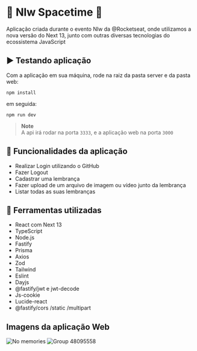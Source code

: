 # 🌌 Nlw Spacetime 🌌

Aplicação criada durante o evento Nlw da @Rocketseat, onde utilizamos a nova versão do Next 13, junto com outras diversas tecnologias do ecossistema JavaScript

## ▶️ Testando aplicação

Com a aplicação em sua máquina, rode na raiz da pasta server e da pasta web:
```
npm install
```

em seguida:
```
npm run dev
```

> **Note**        
> A api irá rodar na porta ```3333```, e a aplicação web na porta ```3000```

## 💠 Funcionalidades da aplicação

- Realizar Login utilizando o GitHub
- Fazer Logout
- Cadastrar uma lembrança
- Fazer upload de um arquivo de imagem ou vídeo junto da lembrança
- Listar todas as suas lembranças

## 🔱 Ferramentas utilizadas  

- React com Next 13 
- TypeScript
- Node.js
- Fastify
- Prisma
- Axios
- Zod
- Tailwind
- Eslint
- Dayjs
- @fastify/jwt e jwt-decode
- Js-cookie
- Lucide-react
- @fastify/cors /static /multipart

## Imagens da aplicação Web
![No memories](https://github.com/BertanDev/nlw-spacetime/assets/72395637/89517db8-fc9c-4bbc-9bf1-acaef7593e52)
![Group 48095558](https://github.com/BertanDev/nlw-spacetime/assets/72395637/bd515aee-0626-4e3b-8496-dddbacd6fe5c)


